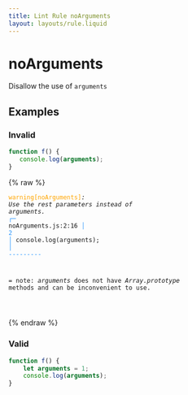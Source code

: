 ```yaml
---
title: Lint Rule noArguments
layout: layouts/rule.liquid
---
```


# noArguments

Disallow the use of `arguments`

## Examples

### Invalid

```jsx
function f() {
   console.log(arguments);
}
```

{% raw %}<pre class="language-text"><code class="language-text"><span style="color: Orange;">warning</span><span style="color: Orange;">[</span><span style="color: Orange;">noArguments</span><span style="color: Orange;">]</span><em>: </em><em>Use the </em><em><em>rest parameters</em></em><em> instead of </em><em><em>arguments</em></em><em>.</em>
  <span style="color: rgb(38, 148, 255);">┌</span><span style="color: rgb(38, 148, 255);">─</span> noArguments.js:2:16
  <span style="color: rgb(38, 148, 255);">│</span>
<span style="color: rgb(38, 148, 255);">2</span> <span style="color: rgb(38, 148, 255);">│</span>    console.log(arguments);
  <span style="color: rgb(38, 148, 255);">│</span>                <span style="color: rgb(38, 148, 255);">-</span><span style="color: rgb(38, 148, 255);">-</span><span style="color: rgb(38, 148, 255);">-</span><span style="color: rgb(38, 148, 255);">-</span><span style="color: rgb(38, 148, 255);">-</span><span style="color: rgb(38, 148, 255);">-</span><span style="color: rgb(38, 148, 255);">-</span><span style="color: rgb(38, 148, 255);">-</span><span style="color: rgb(38, 148, 255);">-</span>

=  note: <em>arguments</em> does not have <em>Array.prototype</em> methods and can be inconvenient to use.

</code></pre>{% endraw %}

### Valid

```js
function f() {
    let arguments = 1;
    console.log(arguments);
}
```

